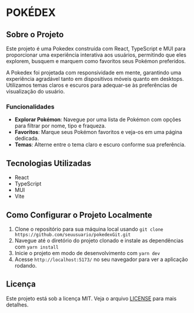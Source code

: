 # POKÉDEX
## Sobre o Projeto
Este projeto é uma Pokedex construída com React, TypeScript e MUI para proporcionar uma experiência interativa aos usuários, permitindo que eles explorem, busquem e marquem como favoritos seus Pokémon preferidos.

A Pokedex foi projetada com responsividade em mente, garantindo uma experiência agradável tanto em dispositivos móveis quanto em desktops. Utilizamos temas claros e escuros para adequar-se às preferências de visualização do usuário.

### Funcionalidades
- **Explorar Pokémon**: Navegue por uma lista de Pokémon com opções para filtrar por nome, tipo e fraqueza.
- **Favoritos**: Marque seus Pokémon favoritos e veja-os em uma página dedicada.
- **Temas**: Alterne entre o tema claro e escuro conforme sua preferência.

## Tecnologias Utilizadas
- React
- TypeScript
- MUI
- Vite

## Como Configurar o Projeto Localmente
1. Clone o repositório para sua máquina local usando `git clone https://github.com/seuusuario/pokedexGit.git`
2. Navegue até o diretório do projeto clonado e instale as dependências com `yarn install`
3. Inicie o projeto em modo de desenvolvimento com `yarn dev`
4. Acesse `http://localhost:5173/` no seu navegador para ver a aplicação rodando.

## Licença
Este projeto está sob a licença MIT. Veja o arquivo [LICENSE](LICENSE.md) para mais detalhes.
